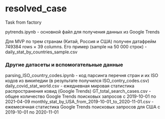 # resolved_case
Task from factory

pytrends.ipynb - основной файл для получения данных из Google Trends

Для MVP по трем странам (Китай, Россия и США) получен датафрейм 749384 rows × 39 columns. Его пример (sample на 50 000 строк) - daily_stat_by_countries_sample.csv


### Другие датасеты и вспомогательные данные
parsing_ISO_country_codes.ipynb - код парсинга перечня стран и их ISO кодов из википедии (в результате получился ISO_contry_codes.csv)
daily_covid_stat_world.csv - ежедневная мировая статистика распространения ковид (Google Trends)
GT_total_search_cases.csv - общее количество Google Trends поисковых запросов с 2019-10-01 по 2021-04-09
monthly_stat_by_USA_from_2019-10-01_to_2020-11-01.csv - ежемесячная статистика Google Trends поисковых запросов для США с 2019-10-01 по 2020-11-01

